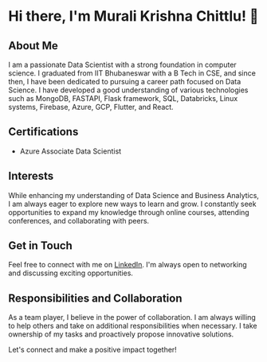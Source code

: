 # Hi there, I'm Murali Krishna Chittlu! 👋

## About Me
I am a passionate Data Scientist with a strong foundation in computer science. I graduated from IIT Bhubaneswar with a B Tech in CSE, and since then, I have been dedicated to pursuing a career path focused on Data Science. I have developed a good understanding of various technologies such as MongoDB, FASTAPI, Flask framework, SQL, Databricks, Linux systems, Firebase, Azure, GCP, Flutter, and React.

## Certifications
- Azure Associate Data Scientist

## Interests
While enhancing my understanding of Data Science and Business Analytics, I am always eager to explore new ways to learn and grow. I constantly seek opportunities to expand my knowledge through online courses, attending conferences, and collaborating with peers.

## Get in Touch
Feel free to connect with me on [LinkedIn](https://www.linkedin.com/in/v-s-murali-krishna-chittlu-b480831b6/). I'm always open to networking and discussing exciting opportunities.

## Responsibilities and Collaboration
As a team player, I believe in the power of collaboration. I am always willing to help others and take on additional responsibilities when necessary. I take ownership of my tasks and proactively propose innovative solutions.

Let's connect and make a positive impact together!
